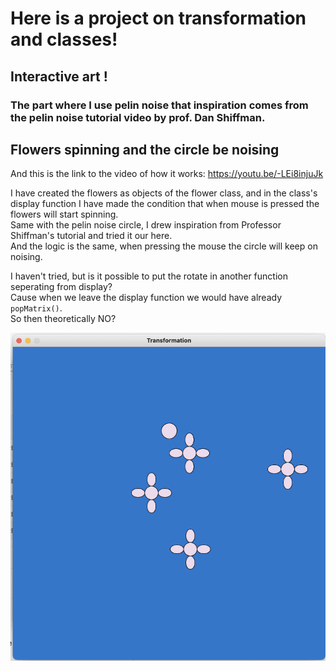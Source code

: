# Here is a project on transformation and classes!
## Interactive art !
### The part where I use pelin noise that inspiration comes from the pelin noise tutorial video by prof. Dan Shiffman.

## Flowers spinning and the circle be noising
And this is the link to the video of how it works: https://youtu.be/-LEi8injuJk

I have created the flowers as objects of the flower class, and in the class's display function I have made the condition that when mouse is pressed the flowers will start spinning.  
Same with the pelin noise circle, I drew inspiration from Professor Shiffman's tutorial and tried it our here.  
And the logic is the same, when pressing the mouse the circle will keep on noising.

I haven't tried, but is it possible to put the rotate in another function seperating from display?  
Cause when we leave the display function we would have already ````popMatrix()````.  
So then theoretically NO?

![](flowers.png)
